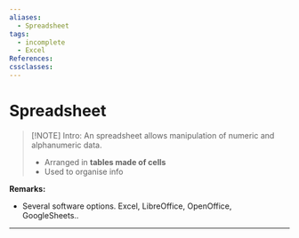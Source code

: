 ```yaml
---
aliases:
  - Spreadsheet
tags:
  - incomplete
  - Excel
References: 
cssclasses:
---
```

# Spreadsheet

> [!NOTE] Intro:
> An spreadsheet allows manipulation of numeric and alphanumeric data.
> + Arranged in **tables made of cells**
> + Used to organise info

**Remarks:**
+ Several software options. Excel, LibreOffice, OpenOffice, GoogleSheets..



***